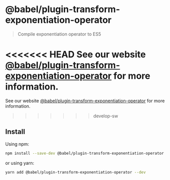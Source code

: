 # @babel/plugin-transform-exponentiation-operator

> Compile exponentiation operator to ES5

<<<<<<< HEAD
See our website [@babel/plugin-transform-exponentiation-operator](https://babeljs.io/docs/en/next/babel-plugin-transform-exponentiation-operator.html) for more information.
=======
See our website [@babel/plugin-transform-exponentiation-operator](https://babeljs.io/docs/babel-plugin-transform-exponentiation-operator) for more information.
>>>>>>> develop-sw

## Install

Using npm:

```sh
npm install --save-dev @babel/plugin-transform-exponentiation-operator
```

or using yarn:

```sh
yarn add @babel/plugin-transform-exponentiation-operator --dev
```
